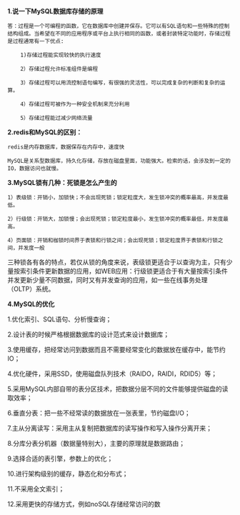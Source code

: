 **1.说一下MySQL数据库存储的原理**

    答：过程是一个可编程的函数，它在数据库中创建并保存。它可以有SQL语句和一些特殊的控制结构组成。当希望在不同的应用程序或平台上执行相同的函数，或者封装特定功能时，存储过程是过程通常有一下优点:
    
        1)存储过程能实现较快的执行速度
    
        2）存储过程允许标准组件是编程
    
        3）存储过程可以用流控制语句编写，有很强的灵活性，可以完成复杂的判断和复杂的运算。
    
        4）存储过程可被作为一种安全机制来充分利用
    
        5）存储过程能过减少网络流量

**2.redis和MySQL的区别：**

    redis是内存数据库，数据保存在内存中，速度快
    
    MySQL是关系型数据库，持久化存储，存放在磁盘里面，功能强大。检索的话，会涉及到一定的IO，数据访问也就慢。

**3.MySQL锁有几种：死锁是怎么产生的**

    1）表级锁：开销小，加锁快；不会出现死锁；锁定粒度大，发生锁冲突的概率最高，并发度最低。
    
    2）行级锁：开销大，加锁慢；会出现死锁；锁定粒度最小，发生锁冲突的概率最低，并发度最高。
    
    4）页面锁：开销和枷锁时间界于表锁和行锁之间；会出现死锁；锁定粒度界于表锁和行锁之间，并发度一般

三种锁各有各的特点，若仅从锁的角度来说，表级锁更适合于以查询为主，只有少量按索引条件更新数据的应用，如WEB应用：行级锁更适合于有大量按索引条件并发更新少量不同数据，同时又有并发查询的应用，如一些在线事务处理（OLTP）系统。

**4.MySQL的优化**

1.优化索引、SQL语句、分析慢查询；

2.设计表的时候严格根据数据库的设计范式来设计数据库；

3.使用缓存，把经常访问到数据而且不需要经常变化的数据放在缓存中，能节约IO；

4.优化硬件，采用SSD，使用磁盘队列技术（RAIDO，RAIDI，RDID5）等；

5.采用MySQL内部自带的表分区技术，把数据分层不同的文件能够提供磁盘的读取效率；

6.垂直分表：把一些不经常读的数据放在一张表里，节约磁盘I/O；

7.主从分离读写：采用主从复制把数据库的读写操作和写入操作分离开来；

8.分库分表分机器（数据量特别大），主要的原理就是数据路由；

9.选择合适的表引擎，参数上的优化；

10.进行架构级别的缓存，静态化和分布式；

11.不采用全文索引；

12.采用更快的存储方式，例如noSQL存储经常访问的数



